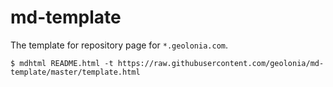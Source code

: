 # md-template

The template for repository page for `*.geolonia.com`.

```
$ mdhtml README.html -t https://raw.githubusercontent.com/geolonia/md-template/master/template.html
```
